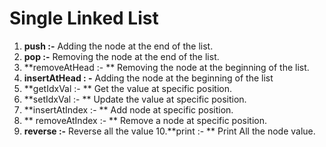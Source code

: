 # Single Linked List


1. **push :-**  Adding the node at the end of the list.
2. **pop :-**  Removing the node at the end of the list.
3. **removeAtHead  :-  **  Removing the node at the beginning of the list.
4. **insertAtHead : -** Adding the node at the beginning of the list
5. **getIdxVal :- **  Get the value at specific position.
6. **setIdxVal :- ** Update the value at specific position.
7. **insertAtIndex :- ** Add node at specific position.
8. ** removeAtIndex :- ** Remove a node at specific position.
9. **reverse :-** Reverse all the value
10.**print :- ** Print All the node value. 
